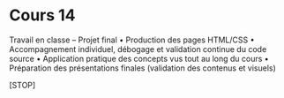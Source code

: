 # Cours 14


Travail en classe – Projet final
	•	Production des pages HTML/CSS
	•	Accompagnement individuel, débogage et validation continue du code source
	•	Application pratique des concepts vus tout au long du cours
	•	Préparation des présentations finales (validation des contenus et visuels)







[STOP]
